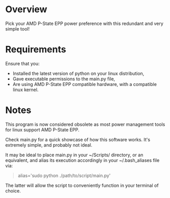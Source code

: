 # Overview

Pick your AMD P-State EPP power preference with this redundant and very simple tool!

# Requirements

Ensure that you:

- Installed the latest version of python on your linux distribution,
- Gave executable permissions to the main.py file,
- Are using AMD P-State EPP compatible hardware, with a compatible linux kernel.

# Notes

This program is now considered obsolete as most power management tools for linux support AMD P-State EPP.

Check main.py for a quick showcase of how this software works. It's extremely simple, and probably not ideal.

It may be ideal to place main.py in your ~/Scripts/ directory, or an equivalent, and alias its execution accordingly in your ~/.bash_aliases file via:

> alias='sudo python ./path/to/script/main.py'

The latter will allow the script to conveniently function in your terminal of choice.
